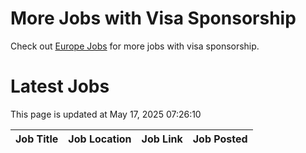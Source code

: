 # More Jobs with Visa Sponsorship

Check out [Europe Jobs](https://github.com/sureshparimi/europejobs#latest-jobs) for more jobs with visa sponsorship.

# Latest Jobs

This page is updated at May 17, 2025 07:26:10

| Job Title | Job Location | Job Link | Job Posted |
| --- | --- | --- | --- |
